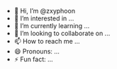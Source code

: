 - 👋 Hi, I’m @zxyphoon
- 👀 I’m interested in ...
- 🌱 I’m currently learning ...
- 💞️ I’m looking to collaborate on ...
- 📫 How to reach me ...
- 😄 Pronouns: ...
- ⚡ Fun fact: ...

<!---
zxyphoon/zxyphoon is a ✨ special ✨ repository because its `README.md` (this file) appears on your GitHub profile.
You can click the Preview link to take a look at your changes.
--->
